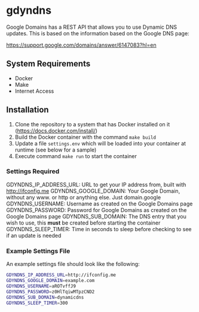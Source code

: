 # gdyndns

Google Domains has a REST API that allows you to use Dynamic DNS updates. This is based on the
information based on the Google DNS page:  

https://support.google.com/domains/answer/6147083?hl=en  

## System Requirements

- Docker
- Make
- Internet Access

## Installation

1) Clone the repository to a system that has Docker installed on it (https://docs.docker.com/install/)
2) Build the Docker container with the command `make build`
3) Update a file `settings.env` which will be loaded into your container at runtime (see below for a sample)
4) Execute command `make run` to start the container

### Settings Required

GDYNDNS_IP_ADDRESS_URL: URL to get your IP address from, built with http://ifconfig.me
GDYNDNS_GOOGLE_DOMAIN: Your Google Domain, without any www. or http or anything else. Just domain.google
GDYNDNS_USERNAME: Username as created on the Google Domains page
GDYNDNS_PASSWORD: Password for Google Domains as created on the Google Domains page
GDYNDNS_SUB_DOMAIN: The DNS entry that you wish to use, this **must** be created before starting the container
GDYNDNS_SLEEP_TIMER: Time in seconds to sleep before checking to see if an update is needed

### Example Settings File

An example settings file should look like the following:

```bash
GDYNDNS_IP_ADDRESS_URL=http://ifconfig.me
GDYNDNS_GOOGLE_DOMAIN=example.com
GDYNDNS_USERNAME=aROTvffJ9
GDYNDNS_PASSWORD=z0HlTqiwMTpzCND2
GDYNDNS_SUB_DOMAIN=dynamicdns
GDYNDNS_SLEEP_TIMER=300
```
